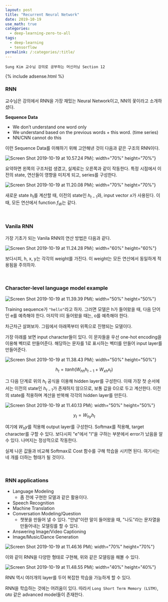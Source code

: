 ```yaml
---
layout: post
title: "Recurrent Neural Network"
date: 2019-10-19
use_math: true
categories:
  - deep-learning-zero-to-all
tags:
  - deep-learning
  - tensorflow
permalink: /:categories/:title/
---
```

`Sung Kim 교수님 강의로 공부하는 머신러닝 Section 12`

{% include adsense.html %}

### RNN
교수님은 강의에서 RNN을 가장 재밌는 Neural Network이고, NN의 꽃이라고 소개하셨다.

**Sequence Data**
- We don’t understand one word only
- We understand based on the previous words + this word. (time series)
- NN/CNN cannot do this

이런 Sequence Data를 이해하기 위해 고안해낸 것이 다음과 같은 구조의 RNN이다.

![Screen Shot 2019-10-19 at 10.57.24 PM](/assets/images/Screen%20Shot%202019-10-19%20at%2010.57.24%20PM.png){: width="70%" height="70%"}

요약하면 왼쪽의 구조처럼 생겼고, 실제로는 오른쪽과 같이 작동한다. 특정 시점에서 이전의 state, 연산들이 영향을 미치게 되고, series를 구성한다.

![Screen Shot 2019-10-19 at 11.20.08 PM](/assets/images/Screen%20Shot%202019-10-19%20at%2011.20.08%20PM.png){: width="70%" height="70%"}

새로운 state $h_t$를 계산할 때, 이전의 state인 $h_{t-1}$와, input vector $x$가 사용된다. 이 때, 모든 연산에서 function $f_W$는 같다.

<br/>

### Vanila RNN
가장 기초가 되는 Vanila RNN의 연산 방법은 다음과 같다.

![Screen Shot 2019-10-19 at 11.24.28 PM](/assets/images/Screen%20Shot%202019-10-19%20at%2011.24.28%20PM.png){: width="60%" height="60%"}

보다시피, h, x, y는 각각의 weight를 가진다. 이 weight는 모든 연산에서 동일하게 적용됨을 주의하자.

<br/>

### Character-level language model example

![Screen Shot 2019-10-19 at 11.39.39 PM](/assets/images/Screen%20Shot%202019-10-19%20at%2011.39.39%20PM.png){: width="50%" height="50%"}

Training sequence가 `"hello"`라고 하자. 그러면 모델은 h가 들어왔을 때, 다음 단어인 e를 예측해야 한다. 마지막 l이 들어왔을 때는, o를 예측해야 한다.

차근차근 살펴보자. 그림에서 아래쪽부터 위쪽으로 진행되는 모델이다.

가장 아래를 보면 input character들이 있다. 이 문자들을 우선 one-hot encoding을 이용해 벡터로 만들어준다. 해당하는 문자를 1로 표시하는 벡터를 만들어 input layer를 만들어준다.

![Screen Shot 2019-10-19 at 11.38.43 PM](/assets/images/Screen%20Shot%202019-10-19%20at%2011.38.43%20PM_1uwv2aw77.png){: width="50%" height="50%"}

$$h_t = tanh(W_{hh}h_{t-1}+W_{xh}x_{t})$$

그 다음 단계로 위의 $h_t$ 공식을 이용해 hidden layer를 구성한다. 이때 가장 첫 순서에서는 이전의 state인 $h_{t-1}$가 존재하지 않으므로, 보통 값을 0으로 두고 계산한다. 이전의 state를 적용하며 계산을 반복해 각각의 hidden layer를 만든다.

![Screen Shot 2019-10-19 at 11.40.13 PM](/assets/images/Screen%20Shot%202019-10-19%20at%2011.40.13%20PM_mnrwrirwb.png){: width="50%" height="50%"}

$$y_t = W_{hy}h_t$$

여기에 $W_hy$를 적용해 output layer를 구성한다. Softmax를 적용해, target character를 구할 수 있다. 보다시피 "e"에서 "l"을 구하는 부분에서 error가 났음을 알 수 있다. 나머지는 정상적으로 작동한다.

실제 나온 값들과 비교해 Softmax로 Cost 함수를 구해 학습을 시키면 된다. 여기서는 네 개를 더하는 형태가 될 것이다.

<br/>

### RNN applications
- Language Modeling
  - 좀 전에 구현한 모델과 같은 활용이다.
- Speech Recognition
- Machine Translation
- Conversation Modeling/Question
  - 챗봇을 만들어 낼 수 있다. "안녕"이란 말이 들어왔을 때, "나도"라는 문자열을 만들어내는 모델링를 할 수 있다.
- Answering Image/Video Captioning
- Image/Music/Dance Generation

![Screen Shot 2019-10-19 at 11.46.16 PM](/assets/images/Screen%20Shot%202019-10-19%20at%2011.46.16%20PM.png){: width="70%" height="70%"}

이와 같이 RNN을 다양한 형태로 구현해, 위와 같은 모델링을 해볼 수 있다.

![Screen Shot 2019-10-19 at 11.48.55 PM](/assets/images/Screen%20Shot%202019-10-19%20at%2011.48.55%20PM.png){: width="40%" height="40%"}

RNN 역시 여러개의 layer를 두어 복잡한 학습을 가능하게 할 수 있다.

RNN을 학습하는 것에는 어려움이 있다. 따라서 `Long Short Term Memory (LSTM)`, `GRU` 같은 advanced model들이 존재한다.
